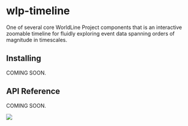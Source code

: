 # wlp-timeline

One of several core WorldLine Project components that is an interactive zoomable timeline for fluidly exploring event data spanning orders of magnitude in timescales.

## Installing

COMING SOON.

## API Reference

COMING SOON.

<a href="https://zenhub.io"><img src="https://raw.githubusercontent.com/ZenHubIO/support/master/zenhub-badge.png"></a>